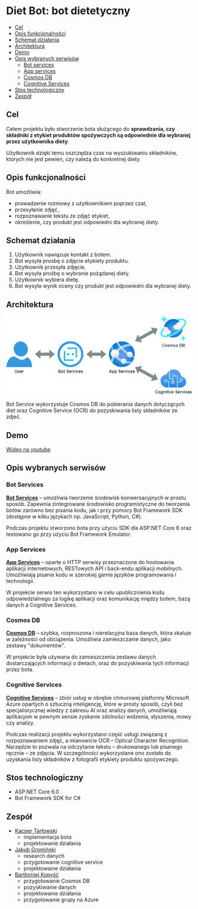  # Diet Bot: bot dietetyczny
 * [Cel](#cel)
  * [Opis funkcjonalności](#opis-funkcjonalności)
  * [Schemat działania](#schemat-działania)
  * [Architektura](#architektura)
  * [Demo](#demo)
  * [Opis wybranych serwisów](#opis-wybranych-serwisów)
    + [Bot services](#bot-services)
    + [App services](#app-services)
    + [Cosmos DB](#cosmos-db)
    + [Cognitive Services](#cognitive-services)
  * [Stos technologiczny](#stos-technologiczny)
  * [Zespół](#zespół)


## Cel

Celem projektu było stworzenie bota służącego do **sprawdzania, czy składniki z etykiet produktów spożywczych są odpowiednie dla wybranej przez użytkownika diety**.

Użytkownik dzięki temu oszczędza czas na wyszukiwaniu składników, których nie jest pewien, czy należą do konkretnej diety.


## Opis funkcjonalności

Bot umożliwia:
- prowadzenie rozmowy z użytkownikiem poprzez czat,
- przesyłanie zdjęć,
- rozpoznawanie tekstu ze zdjęć etykiet,
- określenie, czy produkt jest odpowiedni dla wybranej diety.

## Schemat działania
1. Użytkownik nawiązuje kontakt z botem.
2. Bot wysyła prosbę o zdjęcie etykiety produktu.
3. Użytkownik przesyła zdjęcie.
4. Bot wysyła prośbę o wybranie pożądanej diety.
5. Użytkownik wybiera dietę.
6. Bot wysyła wynik oceny czy produkt jest odpowiedni dla wybranej diety.

## Architektura
![diagram](https://raw.githubusercontent.com/Kacpu/diet-bot/master/img/architecture.png "diagram")

Bot Service wykorzystuje Cosmos DB do pobierania danych dotyczących diet oraz Cognitive Service (OCR) do pozyskiwania listy składników ze zdjeć.

## Demo
[Wideo na youtube](https://youtu.be/W96yJjGmNKg)

## Opis wybranych serwisów

### Bot Services
[**Bot Services**](https://azure.microsoft.com/pl-pl/products/bot-services/) &#8211; umożliwia tworzenie środowisk konwersacyjnych w prostu sposób. Zapewnia zintegrowane środowisko programistyczne do tworzenia botów zarówno bez pisania kodu, jak i przy pomocy Bot Framework SDK (dostępne w kilku językach np. JavaScript, Python, C#).

Podczas projektu stworzono bota przy użyciu SDK dla ASP.NET Core 6 oraz testowano go przy użyciu Bot Framework Emulator.

### App Services
[**App Services**](https://azure.microsoft.com/pl-pl/products/app-service/) &#8211; oparte o HTTP serwisy przeznaczone do hostowania aplikacji internetowych, RESTowych API i back-endu aplikacji mobilnych. Umożliwiają pisanie kodu w szerokiej gamie języków programowania i technologii.

W projekcie serwis ten wykorzystano w celu upublicznienia kodu odpowiedzialnego za logikę aplikacji oraz komunikację między botem, bazą danych a Cognitive Services.

### Cosmos DB
[**Cosmos DB**](https://azure.microsoft.com/pl-pl/products/cosmos-db/) &#8211; szybka, rozproszona i nierelacyjna baza danych, która skaluje w zależności od obciążenia. Umożliwia zamieszczanie danych, jako zestawy "dokumentów". 

W projekcie była używana do zamieszczenia zestawu danych dostarczających informacji o dietach, oraz do pozyskiwania tych informacji przez bota.

### Cognitive Services
[**Cognitive Services**](https://azure.microsoft.com/pl-pl/products/cognitive-services) &#8211; zbiór usług w obrębie chmurowej platformy Microsoft Azure opartych o sztuczną inteligencję, które w prosty sposób, czyli bez specjalistycznej wiedzy z zakresu AI oraz analizy danych, umożliwiają aplikacjom w pewnym sensie zyskanie zdolności widzenia, słyszenia, mowy czy analizy.

Podczas realizacji projektu wykorzystano część usługi związaną z rozpoznawaniem zdjęć, a mianowicie OCR &#8211; Optical Character Recognition. Narzędzie to pozwala na odczytanie tekstu &#8211; drukowanego lub pisanego ręcznie &#8211; ze zdjęcia. W szczególności wykorzystane ono zostało do uzyskania listy składników z fotografii etykiety produktu spożywczego.

## Stos technologiczny

- ASP.NET Core 6.0
- Bot Framework SDK for C#

## Zespół
<ul>
<li>
<a href="https://github.com/Kacpu">Kacper Tarłowski</a>
<ul>
<li>implementacja bota</li>
<li>projektowanie działania</li>
</ul>
<li> 
<a href="https://github.com/jgrominski">Jakub Gromiński</a>
<ul>
<li>research danych</li>
<li> przygotowanie cognitive service</li>
<li>projektowanie działania</li>
</ul>
 <li>
 <a href="https://github.com/BKopysc">Bartłomiej Kopyść</a>
 <ul>
 <li> przygotowanie Cosmos DB</li>
 <li>pozyskiwanie danych</li>
 <li>projektowanie działania</li>
 <li>przygotowanie grupy na Azure</li>
 <ul>
 </ul>
